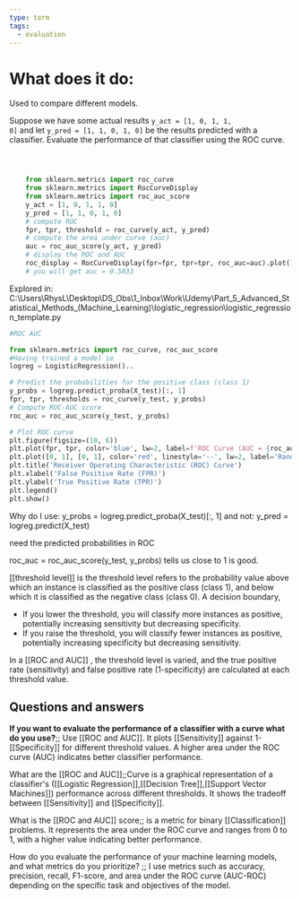 ```yaml
---
type: term
tags:
  - evaluation
---
```

# What does it do:

Used to compare different models.

Suppose we have some actual results <code>y_act = [1, 0, 1, 1, 0]</code> and let 
    <code>y_pred = [1, 1, 0, 1, 0]</code> be the results predicted with a classifier. 
    Evaluate the performance of that classifier using the ROC curve.
```python



    from sklearn.metrics import roc_curve
    from sklearn.metrics import RocCurveDisplay
    from sklearn.metrics import roc_auc_score
    y_act = [1, 0, 1, 1, 0] 
    y_pred = [1, 1, 0, 1, 0]
    # compute ROC
    fpr, tpr, threshold = roc_curve(y_act, y_pred)
    # compute the area under curve (auc)
    auc = roc_auc_score(y_act, y_pred)
    # display the ROC and AUC
    roc_display = RocCurveDisplay(fpr=fpr, tpr=tpr, roc_auc=auc).plot()
    # you will get auc = 0.5833

```


Explored in:
C:\Users\RhysL\Desktop\DS_Obs\1_Inbox\Work\Udemy\Part_5_Advanced_Statistical_Methods_(Machine_Learning)\logistic_regression\logistic_regression_template.py


```python
#ROC AUC

from sklearn.metrics import roc_curve, roc_auc_score
#Having trained a model ie
logreg = LogisticRegression()..

# Predict the probabilities for the positive class (class 1)
y_probs = logreg.predict_proba(X_test)[:, 1]
fpr, tpr, thresholds = roc_curve(y_test, y_probs)
# Compute ROC-AUC score
roc_auc = roc_auc_score(y_test, y_probs)

# Plot ROC curve
plt.figure(figsize=(10, 6))
plt.plot(fpr, tpr, color='blue', lw=2, label=f'ROC Curve (AUC = {roc_auc:.2f})')
plt.plot([0, 1], [0, 1], color='red', linestyle='--', lw=2, label='Random Guessing')
plt.title('Receiver Operating Characteristic (ROC) Curve')
plt.xlabel('False Positive Rate (FPR)')
plt.ylabel('True Positive Rate (TPR)')
plt.legend()
plt.show()
```

Why do I use:
y_probs = logreg.predict_proba(X_test)[:, 1]
and not:
y_pred = logreg.predict(X_test)

need the predicted probabilities in ROC

roc_auc = roc_auc_score(y_test, y_probs) tells us close to 1 is good.

[[threshold level]] is the threshold level refers to the probability value above which an instance is classified as the positive class (class 1), and below which it is classified as the negative class (class 0). A decision boundary,

- If you lower the threshold, you will classify more instances as positive, potentially increasing sensitivity but decreasing specificity.
- If you raise the threshold, you will classify fewer instances as positive, potentially increasing specificity but decreasing sensitivity.

In a [[ROC and AUC]] , the threshold level is varied, and the true positive rate (sensitivity) and false positive rate (1-specificity) are calculated at each threshold value.

## Questions and answers

**If you want to evaluate the performance of a classifier with a curve what do you use?**;; Use [[ROC and AUC]]. It plots [[Sensitivity]] against 1-[[Specificity]] for different threshold values. A higher area under the ROC curve (AUC) indicates better classifier performance.

What are the [[ROC and AUC]];;Curve is a graphical representation of a classifier's ([[Logistic Regression]],[[Decision Tree]],[[Support Vector Machines]]) performance across different thresholds. It shows the tradeoff between [[Sensitivity]] and [[Specificity]].

What is the [[ROC and AUC]] score;; is a metric for binary [[Classification]] problems. It represents the area under the ROC curve and ranges from 0 to 1, with a higher value indicating better performance.


How do you evaluate the performance of your machine learning models, and what metrics do you prioritize? ;; I use metrics such as accuracy, precision, recall, F1-score, and area under the ROC curve (AUC-ROC) depending on the specific task and objectives of the model.
<!--SR:!2024-04-15,4,270-->
